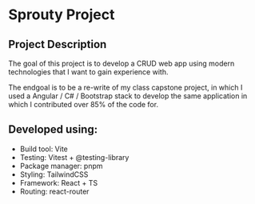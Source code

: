 # __Sprouty Project__

## Project Description
The goal of this project is to develop a CRUD web app using modern technologies that I want to gain experience with.

The endgoal is to be a re-write of my class capstone project, in which I used a Angular / C# / Bootstrap stack to develop the same application in which I contributed over 85% of the code for.


## Developed using:
- Build tool: Vite
- Testing: Vitest + @testing-library
- Package manager: pnpm
- Styling: TailwindCSS
- Framework: React + TS
- Routing: react-router



